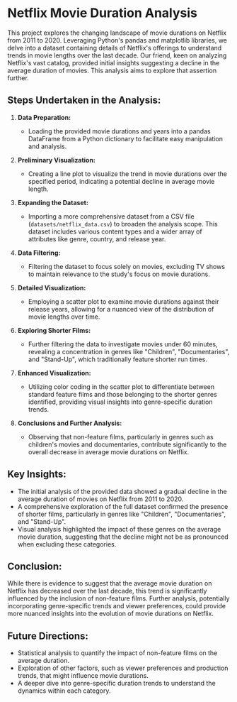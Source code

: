 # Netflix Movie Duration Analysis

This project explores the changing landscape of movie durations on Netflix from 2011 to 2020. Leveraging Python's pandas and matplotlib libraries, we delve into a dataset containing details of Netflix's offerings to understand trends in movie lengths over the last decade. Our friend, keen on analyzing Netflix's vast catalog, provided initial insights suggesting a decline in the average duration of movies. This analysis aims to explore that assertion further.

## Steps Undertaken in the Analysis:

1. **Data Preparation:**
   - Loading the provided movie durations and years into a pandas DataFrame from a Python dictionary to facilitate easy manipulation and analysis.

2. **Preliminary Visualization:**
   - Creating a line plot to visualize the trend in movie durations over the specified period, indicating a potential decline in average movie length.

3. **Expanding the Dataset:**
   - Importing a more comprehensive dataset from a CSV file (`datasets/netflix_data.csv`) to broaden the analysis scope. This dataset includes various content types and a wider array of attributes like genre, country, and release year.

4. **Data Filtering:**
   - Filtering the dataset to focus solely on movies, excluding TV shows to maintain relevance to the study's focus on movie durations.

5. **Detailed Visualization:**
   - Employing a scatter plot to examine movie durations against their release years, allowing for a nuanced view of the distribution of movie lengths over time.

6. **Exploring Shorter Films:**
   - Further filtering the data to investigate movies under 60 minutes, revealing a concentration in genres like "Children", "Documentaries", and "Stand-Up", which traditionally feature shorter run times.

7. **Enhanced Visualization:**
   - Utilizing color coding in the scatter plot to differentiate between standard feature films and those belonging to the shorter genres identified, providing visual insights into genre-specific duration trends.

8. **Conclusions and Further Analysis:**
   - Observing that non-feature films, particularly in genres such as children's movies and documentaries, contribute significantly to the overall decrease in average movie durations on Netflix.

## Key Insights:

- The initial analysis of the provided data showed a gradual decline in the average duration of movies on Netflix from 2011 to 2020.
- A comprehensive exploration of the full dataset confirmed the presence of shorter films, particularly in genres like "Children", "Documentaries", and "Stand-Up".
- Visual analysis highlighted the impact of these genres on the average movie duration, suggesting that the decline might not be as pronounced when excluding these categories.

## Conclusion:

While there is evidence to suggest that the average movie duration on Netflix has decreased over the last decade, this trend is significantly influenced by the inclusion of non-feature films. Further analysis, potentially incorporating genre-specific trends and viewer preferences, could provide more nuanced insights into the evolution of movie durations on Netflix.

## Future Directions:

- Statistical analysis to quantify the impact of non-feature films on the average duration.
- Exploration of other factors, such as viewer preferences and production trends, that might influence movie durations.
- A deeper dive into genre-specific duration trends to understand the dynamics within each category.
